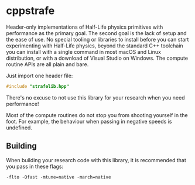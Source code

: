 # cppstrafe

Header-only implementations of Half-Life physics primitives with performance as the primary goal. The second goal is the lack of setup and the ease of use. No special tooling or libraries to install before you can start experimenting with Half-Life physics, beyond the standard C++ toolchain you can install with a single command in most macOS and Linux distribution, or with a download of Visual Studio on Windows. The compute routine APIs are all plain and bare.

Just import one header file:

```c++
#include "strafelib.hpp"
```

There's no excuse to not use this library for your research when you need performance!

Most of the compute routines do not stop you from shooting yourself in the foot. For example, the behaviour when passing in negative speeds is undefined.

## Building

When building your research code with this library, it is recommended that you pass in these flags:

    -flto -Ofast -mtune=native -march=native

